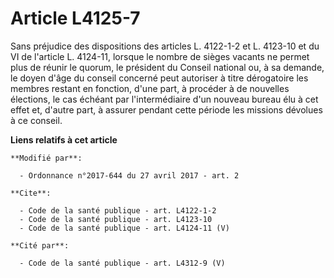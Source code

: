 # Article L4125-7

Sans préjudice des dispositions des articles L. 4122-1-2 et L. 4123-10 et du VI de l'article L. 4124-11, lorsque le nombre de
sièges vacants ne permet plus de réunir le quorum, le président du Conseil national ou, à sa demande, le doyen d'âge du
conseil concerné peut autoriser à titre dérogatoire les membres restant en fonction, d'une part, à procéder à de nouvelles
élections, le cas échéant par l'intermédiaire d'un nouveau bureau élu à cet effet et, d'autre part, à assurer pendant cette
période les missions dévolues à ce conseil.

**Liens relatifs à cet article**

	**Modifié par**:

	  - Ordonnance n°2017-644 du 27 avril 2017 - art. 2

	**Cite**:

	  - Code de la santé publique - art. L4122-1-2
	  - Code de la santé publique - art. L4123-10
	  - Code de la santé publique - art. L4124-11 (V)

	**Cité par**:

	  - Code de la santé publique - art. L4312-9 (V)
